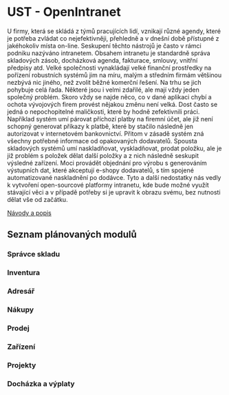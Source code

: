 # UST - OpenIntranet
U firmy, která se skládá z týmů pracujících lidí, vznikají různé agendy, které je potřeba zvládat co nejefektivněji, přehledně a v dnešní době přístupné z jakéhokoliv místa on-line. Seskupení těchto nástrojů je často v rámci podniku nazýváno intranetem. Obsahem intranetu je standardně správa skladových zásob, docházková agenda, fakturace, smlouvy, vnitřní předpisy atd. Velké společnosti vynakládají velké finanční prostředky na pořízení robustních systémů jim na míru, malým a středním firmám většinou nezbývá nic jiného, než zvolit běžné komerční řešení. Na trhu se jich pohybuje celá řada. Některé jsou i velmi zdařilé, ale mají vždy jeden společný problém. Skoro vždy se najde něco, co v dané aplikaci chybí a ochota vývojových firem provést nějakou změnu není velká. Dost často se jedná o nepochopitelné maličkosti, které by hodně zefektivnili práci. Například systém umí párovat příchozí platby na firemní účet, ale již není schopný generovat příkazy k platbě, které by stačilo následně jen autorizovat v internetovém bankovnictví. Přitom v zásadě systém zná všechny potřebné informace od opakovaných dodavatelů. Spousta skladových systémů umí naskladňovat, vyskladňovat, prodat položku, ale je již problém s položek dělat další položky a z nich následně seskupit výsledné zařízení. Moci provádět objednání pro výrobu s generováním výstupních dat, které akceptují e-shopy dodavatelů, s tím spojené automatizované naskladnění po dodávce. Tyto a další nedostatky nás vedly k vytvoření open-sourcové platformy intranetu, kde bude možné využít stávající věci a v případě potřeby si je upravit k obrazu svému, bez nutnosti dělat vše od začátku.    

 [Návody a popis](https://github.com/UniversalScientificTechnologies/OpenIntranet/wiki)

## Seznam plánovaných modulů
### Správce skladu
### Inventura
### Adresář
### Nákupy
### Prodej
### Zařízení
### Projekty
### Docházka a výplaty

